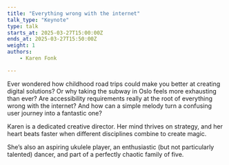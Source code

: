 ```yaml
---
title: "Everything wrong with the internet"
talk_type: "Keynote"
type: talk
starts_at: 2025-03-27T15:00:00Z
ends_at: 2025-03-27T15:50:00Z
weight: 1
authors:
    - Karen Fonk

---
```

Ever wondered how childhood road trips could make you better at creating digital solutions? Or why taking the subway in Oslo feels more exhausting than ever? Are accessibility requirements really at the root of everything wrong with the internet? And how can a simple melody turn a confusing user journey into a fantastic one?

Karen is a dedicated creative director. Her mind thrives on strategy, and her heart beats faster when different disciplines combine to create magic.

She’s also an aspiring ukulele player, an enthusiastic (but not particularly talented) dancer, and part of a perfectly chaotic family of five.
